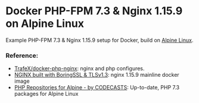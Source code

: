 # Docker PHP-FPM 7.3 & Nginx 1.15.9 on Alpine Linux
Example PHP-FPM 7.3 & Nginx 1.15.9 setup for Docker, build on [Alpine Linux](http://www.alpinelinux.org/).

### Reference:

* [TrafeX/docker-php-nginx][1]: nginx and php configures.
* [NGINX built with BoringSSL & TLSv1.3][2]: nginx 1.15.9 mainline docker image
* [PHP Repositories for Alpine - by CODECASTS][3]:  Up-to-date, PHP 7.3 packages for Alpine Linux

[1]: https://github.com/TrafeX/docker-php-nginx
[2]: https://github.com/nginx-modules/docker-nginx-boringssl
[3]: https://github.com/codecasts/php-alpine

